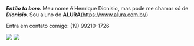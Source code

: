 **_Então ta bom._**
Meu nome é Henrique Dionisio, mas pode me chamar só de **_Dionisio_**.
Sou aluno do **ALURA**(https://www.alura.com.br/)

Entra em contato comigo:
(19) 99210-1726


![](https://tenor.com/pt-BR/view/tik-tok-tiktok-meme-bts-meme-crying-gif-24083908)
![](https://tenor.com/pt-BR/view/ygona-gif-19329809)
